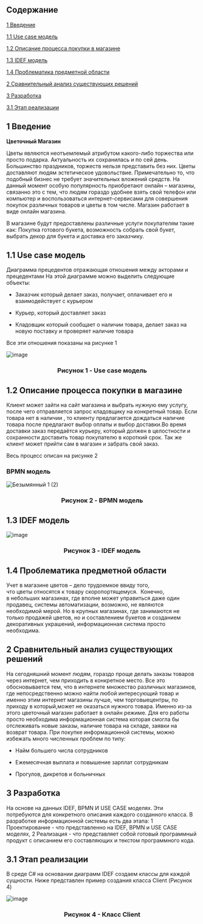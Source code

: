 ﻿## Содержание
 
 [1 Введение](#введение)
 
 [1.1 Use case модель](#Use_case)
 
 [1.2 Описание процесса покупки в магазине](#Описание)
 
 [1.3 IDEF модель](#IDEF)
 
 [1.4 Проблематика предметной области](#Проблематика)
 
 [2 Сравнительный анализ существующих решений](#Сравнительный_анализ)
 
 [3 Разработка](#разработка)
 
 [3.1 Этап реализации](#реализация)
 
 ## 1 Введение <a name="введение"></a>

**Цветочный Магазин**

Цветы являются неотъемлемый атрибутом какого-либо торжества или просто подарка. Актуальность их сохранилась и по сей день. Большинство праздников, торжеств нельзя представить без них. Цветы доставляют людям эстетическое удовольствие. Примечательно то, что подобный бизнес не требует значительных вложений средств. На данный момент особую популярность приобретают онлайн – магазины, связанно это с тем, что людям гораздо удобнее взять свой телефон или компьютер и воспользоваться интернет-сервисами для совершения покупок различных товаров и цветы в том числе. Магазин работает в  виде онлайн магазина.

В магазине будут предоставлены различные услуги покупателям такие как: Покупка готового букета, возможность собрать свой букет, выбрать декор для букета и доставка его заказчику.

## 1.1 Use case модель <a name="Use_case"></a>

Диаграмма прецедентов отражающая отношения между акторами и прецедентами
На этой диаграмме можно выделить следующие объекты:

- Заказчик который делает заказ, получает, оплачивает его и взаимодействует с курьером

- Курьер, который доставляет заказ

- Кладовщик который сообщает о наличии товара, делает заказ на новую поставку и проверяет наличие товара 

Все эти отношения показаны на рисунке 1 

![image](https://user-images.githubusercontent.com/105597940/200940883-876e5fd3-3f99-4f19-aa09-41d148be0107.png)

### <p align="center">Рисунок 1 - Use case модель

## 1.2 Описание процесса покупки в магазине <a name="Описание"></a>

Клиент может зайти на сайт магазина и выбрать нужную ему услугу, после чего отправляется запрос кладовщику на конкретный товар. Если товара нет в наличии , то клиенту предлагается дождаться наличие товара после предлагают выбор оплаты и выбор доставки.Во время доставки заказ передаётся курьеру, который должен в целостности и сохранности доставить товар покупателю в короткий срок. Так же клиент может прийти сам в магазин и забрать свой заказ.

Весь процесс описан на рисунке 2 

### BPMN модель

![Безымянный 1 (2)](https://user-images.githubusercontent.com/105597940/200934762-ecc5d71c-ecf7-4b1e-9660-bad4cda44e22.png)

### <p align="center">Рисунок 2 - BPMN модель 

## 1.3 IDEF модель <a name="IDEF"></a>

![image](https://user-images.githubusercontent.com/105597940/203841904-680dfdc4-b103-4e3d-b26d-899a9189732b.png)
### <p align="center">Рисунок 3 - IDEF модель 

## 1.4 Проблематика предметной области <a name="Проблематика"></a>

Учет в магазине цветов – дело трудоемкое ввиду того, что цветы относятся к товару скоропортящемуся.  Конечно, в небольших магазинах, где вполне может управиться даже один продавец, системы автоматизации, возможно, не являются необходимой мерой. Но в крупных магазинах, где занимаются не только продажей цветов, но и составлением букетов и созданием декоративных украшений, информационная система просто необходима. 


## 2 Сравнительный анализ существующих решений <a name="Сравнительный_анализ"></a>


На сегодняшний момент людям, гораздо проще делать заказы товаров через интернет, чем приходить в конкретное место. Все это обосновывается тем, что в интернете множество различных магазинов, где непосредственно можно найти любой интересующий товар и именно этим интернет магазины лучше, чем торговыецентры, по приходу в который,может не оказаться нужного товара. Именно из-за этого цветочный магазин работает в онлайн режиме. Для его работы просто необходима информационная система которая смогла бы отслеживать новые заказы, наличие товара на складе, заявки на возврат товара. При покупке информационной системы, можно избежать много численных проблем по типу:
 
- Найм большего числа сотрудников
 
- Ежемесячная выплата и повышение зарплат сотрудникам 
 
- Прогулов, дикретов и больничных
 
## 3 Разработка <a name="разработка"></a>

На основе на данных IDEF, BPMN И USE CASE моделях. Эти потребуются для конкретного описания каждого созданного класса. В разработке информационной системы есть два этапа: 1 Проектирование - что представленно на IDEF, BPMN и USE CASE моделях, 2 Реализация - что представляет собой готовый программный продукт с описанием его составляющих и текстом программного кода.
 
## 3.1 Этап реализации <a name="реализация"></a>
 
В среде C# на основании диаграмм IDEF создаем классы для каждой сущности. Ниже представлен пример создания класса Client (Рисунок 4)
 
![image](https://user-images.githubusercontent.com/105597940/203847542-630d1576-8304-4707-9c29-b07060e06084.png)
### <p align="center">Рисунок 4 - Класс Client








